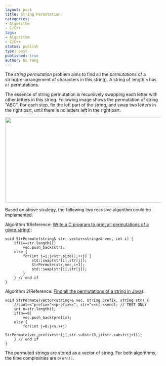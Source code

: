 ```yaml
---
layout: post
title: String Permutation
categories: 
- Algorithm
- C/C++ 
tags:
- Algorithm
- C/C++
status: publish
type: post
published: true
author: Bo Yang
---
```


The _string permutation_ problem aims to find all the _permutations_ of a string(re-arrangement of characters in this string). A string of length `n` has `n!` permutations.

The essence of string permutation is recursively swapping each letter with other letters in this string. Following image shows the permutation of string "ABC". For each step, fix the left part of the string, and swap two letters in the right part, until there is no letters left in the right part. 

<img src="http://d2o58evtke57tz.cloudfront.net/wp-content/uploads/NewPermutation.gif" width="678" height="277" class="aligncenter size-full wp-image-118925"></img>

Based on above strategy, the following two recusive algorithm could be implemented.

Algorithm 1(Reference: [Write a C program to print all permutations of a given string](http://www.geeksforgeeks.org/write-a-c-program-to-print-all-permutations-of-a-given-string/)): 

	void StrPermute(string& str, vector<string>& vec, int i) {
		if(i==str.length())
			vec.push_back(str);
		else {
			for(int j=i;j<str.size();++j) {
				std::swap(str[i],str[j]);
				StrPermute(str,vec,i+1);
				std::swap(str[i],str[j]);
			}
		} // end if
	}

Algorithm 2(Reference: [Find all the permutations of a string in Java](http://learnprogramming.machinesentience.com/java_permutations_recursion/)):

	void StrPermute(vector<string>& vec, string prefix, string str) {
		//cout<<"prefix="<<prefix<<", str="<<str<<endl; // TEST ONLY
		int n=str.length();
		if(n==0)
			vec.push_back(prefix);
		else {
			for(int j=0;j<n;++j)
				StrPermute(vec,prefix+str[j],str.substr(0,j)+str.substr(j+1));
		} // end if
	}

The permuted strings are stored as a vector of string. For both algorithms, the time complexities are `O(n*n!)`.
